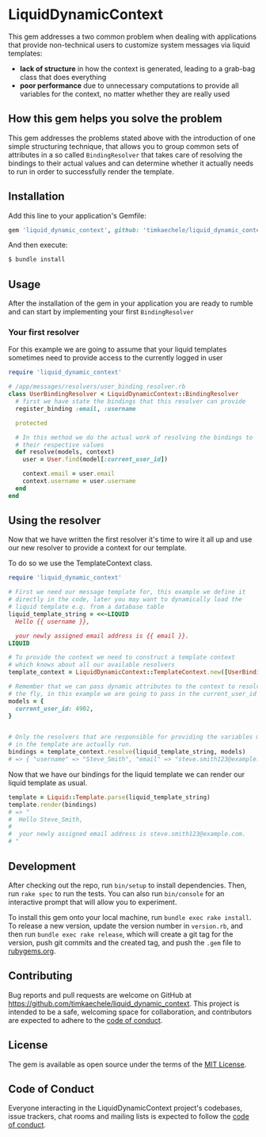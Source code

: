 # LiquidDynamicContext

This gem addresses a two common problem when dealing with applications that provide non-technical
users to customize system messages via liquid templates:

- **lack of structure** in how the context is generated, leading to a grab-bag class that does everything
- **poor performance** due to unnecessary computations to provide all variables for the context,
  no matter whether they are really used

## How this gem helps you solve the problem

This gem addresses the problems stated above with the introduction of one simple structuring technique,
that allows you to group common sets of attributes in a so called `BindingResolver` that takes
care of resolving the bindings to their actual values and can determine whether it actually
needs to run in order to successfully render the template.

## Installation

Add this line to your application's Gemfile:

```ruby
gem 'liquid_dynamic_context', github: 'timkaechele/liquid_dynamic_context'
```

And then execute:

```bash
$ bundle install
```

## Usage

After the installation of the gem in your application you are ready to rumble and can start
by implementing your first `BindingResolver`

### Your first resolver

For this example we are going to assume that your liquid templates sometimes need to provide
access to the currently logged in user

```ruby
require 'liquid_dynamic_context'

# /app/messages/resolvers/user_binding_resolver.rb
class UserBindingResolver < LiquidDynamicContext::BindingResolver
  # first we have state the bindings that this resolver can provide
  register_binding :email, :username

  protected

  # In this method we do the actual work of resolving the bindings to
  # their respective values
  def resolve(models, context)
    user = User.find(model[:current_user_id])

    context.email = user.email
    context.username = user.username
  end
end
```

## Using the resolver

Now that we have written the first resolver it's time to wire it all up
and use our new resolver to provide a context for our template.

To do so we use the TemplateContext class.

```ruby
require 'liquid_dynamic_context'

# First we need our message template for, this example we define it
# directly in the code, later you may want to dynamically load the
# liquid template e.g. from a database table
liquid_template_string = <<~LIQUID
  Hello {{ username }},

  your newly assigned email address is {{ email }}.
LIQUID

# To provide the context we need to construct a template context
# which knows about all our available resolvers
template_context = LiquidDynamicContext::TemplateContext.new([UserBindingResolver.new])

# Remember that we can pass dynamic attributes to the context to resolve data on
# the fly, in this example we are going to pass in the current_user_id via a hash
models = {
  current_user_id: 4902,
}


# Only the resolvers that are responsible for providing the variables mentioned
# in the template are actually run.
bindings = template_context.resolve(liquid_template_string, models)
# => { "username" => "Steve_Smith", "email" => "steve.smith123@example.com" }
```

Now that we have our bindings for the liquid template we can render our liquid template as usual.

```ruby
template = Liquid::Template.parse(liquid_template_string)
template.render(bindings)
# => "
#  Hello Steve_Smith,
#
#  your newly assigned email address is steve.smith123@example.com.
# "
```

## Development

After checking out the repo, run `bin/setup` to install dependencies. Then, run `rake spec` to run the tests. You can also run `bin/console` for an interactive prompt that will allow you to experiment.

To install this gem onto your local machine, run `bundle exec rake install`. To release a new version, update the version number in `version.rb`, and then run `bundle exec rake release`, which will create a git tag for the version, push git commits and the created tag, and push the `.gem` file to [rubygems.org](https://rubygems.org).

## Contributing

Bug reports and pull requests are welcome on GitHub at https://github.com/timkaechele/liquid_dynamic_context. This project is intended to be a safe, welcoming space for collaboration, and contributors are expected to adhere to the [code of conduct](https://github.com/timkaechele/liquid_dynamic_context/blob/master/CODE_OF_CONDUCT.md).

## License

The gem is available as open source under the terms of the [MIT License](https://opensource.org/licenses/MIT).

## Code of Conduct

Everyone interacting in the LiquidDynamicContext project's codebases, issue trackers, chat rooms and mailing lists is expected to follow the [code of conduct](https://github.com/timkaechele/liquid_dynamic_context/blob/master/CODE_OF_CONDUCT.md).
